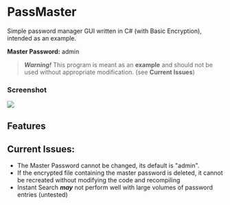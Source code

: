 # PassMaster
Simple password manager GUI written in C# (with Basic Encryption), intended as an example.

**Master Password:**  admin

>***Warning!*** 
>This program is meant as an **example** and should not be used without appropriate modification. (see **Current Issues**)

### Screenshot
![](https://i.imgur.com/aBiK2GX.png)


## Features


## Current Issues:
- The Master Password cannot be changed, its default is "admin".
- If the encrypted file containing the master password is deleted, it cannot be recreated without modifying the code and recompiling
- Instant Search ***may*** not perform well with large volumes of password entries (untested)
